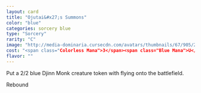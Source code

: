 ```yaml
---
layout: card
title: "Ojutai&#x27;s Summons"
color: "blue"
categories: sorcery blue
type: "Sorcery"
rarity: "C"
image: "http://media-dominaria.cursecdn.com/avatars/thumbnails/67/905/200/283/635608917307680497.png"
cost: "<span class="Colorless Mana">3</span><span class="Blue Mana">U</span><span class="Blue Mana">U</span>"
flavor: ""
---
```


Put a 2/2 blue Djinn Monk creature token with flying onto the battlefield.

Rebound
